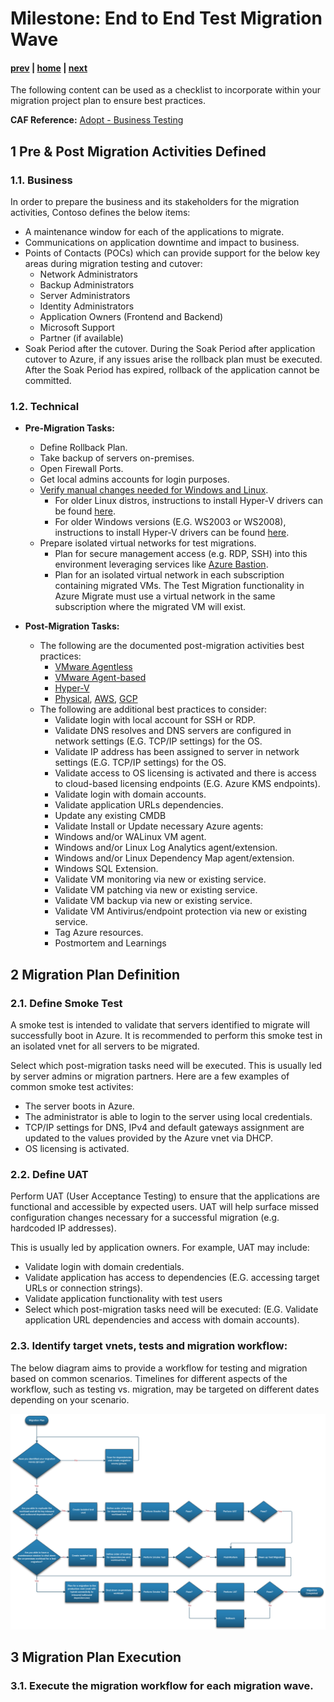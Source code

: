 
# Milestone: End to End Test Migration Wave

#### [prev](./replication.md) | [home](./welcome.md)  | [next](./migration.md)

The following content can be used as a checklist to incorporate within your migration project plan to ensure best practices.

**CAF Reference:** [Adopt - Business Testing](https://docs.microsoft.com/en-us/azure/cloud-adoption-framework/migrate/migration-considerations/optimize/business-test)

## **1 Pre & Post  Migration Activities Defined**

### 1.1\. Business
In order to prepare the business and its stakeholders for the migration activities, Contoso defines the below items:

- A maintenance window for each of the applications to migrate.
- Communications on application downtime and impact to business.
- Points of Contacts (POCs) which can provide support for the below key areas during migration testing and cutover:
    - Network Administrators
    - Backup Administrators
    - Server Administrators
    - Identity Administrators
    - Application Owners (Frontend and Backend)
    - Microsoft Support
    - Partner (if available)
- Soak Period after the cutover. During the Soak Period after application cutover to Azure, if any issues arise the rollback plan must be executed. After the Soak Period has expired, rollback of the application cannot be committed.

### 1.2\. Technical
- **Pre-Migration Tasks:**
    - Define Rollback Plan.
    - Take backup of servers on-premises.
    - Open Firewall Ports.
    - Get local admins accounts for login purposes.
    - [Verify manual changes needed for Windows and Linux](https://docs.microsoft.com/en-us/azure/migrate/prepare-for-migration#verify-required-changes-before-migrating).
        +  For older Linux distros, instructions to install Hyper-V drivers can be found [here](https://docs.microsoft.com/en-us/windows-server/virtualization/hyper-v/supported-linux-and-freebsd-virtual-machines-for-hyper-v-on-windows).
        +  For older Windows versions (E.G. WS2003 or WS2008), instructions to install Hyper-V drivers can be found [here](https://docs.microsoft.com/en-us/azure/migrate/prepare-windows-server-2003-migration).
    - Prepare isolated virtual networks for test migrations.
        - Plan for secure management access (e.g. RDP, SSH) into this environment leveraging services like [Azure Bastion](https://docs.microsoft.com/en-us/azure/bastion/bastion-overview).
        - Plan for an isolated virtual network in each subscription containing migrated VMs. The Test Migration functionality in Azure Migrate must use a virtual network in the same subscription where the migrated VM will exist.

- **Post-Migration Tasks:**
    - The following are the documented post-migration activities best practices:
        +  [VMware Agentless](https://docs.microsoft.com/en-us/azure/migrate/tutorial-migrate-vmware#complete-the-migration)
        +  [VMware Agent-based](https://docs.microsoft.com/en-us/azure/migrate/tutorial-migrate-vmware-agent#complete-the-migration)
        +  [Hyper-V](https://docs.microsoft.com/en-us/azure/migrate/tutorial-migrate-hyper-v#complete-the-migration)
        +  [Physical](https://docs.microsoft.com/en-us/azure/migrate/tutorial-migrate-physical-virtual-machines#complete-the-migration), [AWS](https://docs.microsoft.com/en-us/azure/migrate/tutorial-migrate-aws-virtual-machines#complete-the-migration), [GCP](https://docs.microsoft.com/en-us/azure/migrate/tutorial-migrate-gcp-virtual-machines#complete-the-migration)
    - The following are additional best practices to consider:
        +  Validate login with local account for SSH or RDP.
        +  Validate DNS resolves and DNS servers are configured in network settings (E.G. TCP/IP settings) for the OS.
        +  Validate IP address has been assigned to server in network settings (E.G. TCP/IP settings) for the OS.
        +  Validate access to OS licensing is activated and there is access to cloud-based licensing endpoints (E.G. Azure KMS endpoints).
        +  Validate login with domain accounts.
        +  Validate application URLs dependencies.
        +  Update any existing CMDB
        +  Validate Install or Update necessary Azure agents:
        - Windows and/or WALinux VM agent.
        - Windows and/or Linux Log Analytics agent/extension.
        - Windows and/or Linux Dependency Map agent/extension.
        - Windows SQL Extension.
        +  Validate VM monitoring via new or existing service.
        +  Validate VM patching via new or existing service.
        +  Validate VM backup via new or existing service.
        +  Validate VM Antivirus/endpoint protection via new or existing service.
        +  Tag Azure resources.
        +  Postmortem and Learnings

## **2 Migration Plan Definition**

### 2.1\. Define Smoke Test
A smoke test is intended to validate that servers identified to migrate will successfully boot in Azure. It is recommended to perform this smoke test in an isolated vnet for all servers to be migrated.

Select which post-migration tasks need will be executed. This is usually led by server admins or migration partners. Here are a few examples of common smoke test activites:
- The server boots in Azure.
- The administrator is able to login to the server using local credentials.
- TCP/IP settings for DNS, IPv4 and default gateways assignment are updated to the values provided by the Azure vnet via DHCP.
- OS licensing is activated.

### 2.2\. Define UAT
Perform UAT (User Acceptance Testing) to ensure that the applications are functional and accessible by expected users. UAT will help surface missed configuration changes necessary for a successful migration (e.g. hardcoded IP addresses).

This is usually led by application owners. For example, UAT may include:

- Validate login with domain credentials.
- Validate application has access to dependencies (E.G. accessing target URLs or connection strings).
- Validate application functionality with test users
-  Select which post-migration tasks need will be executed: (E.G. Validate application URL dependencies and access with domain accounts).

### 2.3\. Identify target vnets, tests and migration workflow:

The below diagram aims to provide a workflow for testing and migration based on common scenarios. Timelines for different aspects of the workflow, such as testing vs. migration, may be targeted on different dates depending on your scenario.

![Concept Diagram](../png/migration-workflow.PNG)

## **3 Migration Plan Execution**

### 3.1\. Execute the migration workflow for each migration wave.
